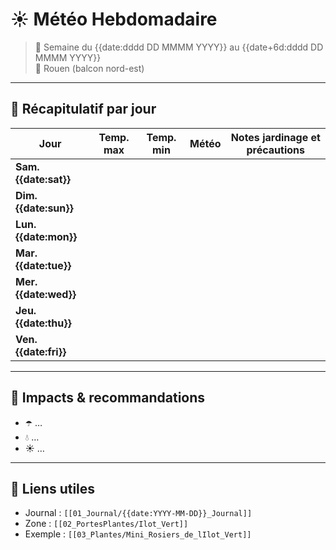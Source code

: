 # ☀️ Météo Hebdomadaire

> 📅 Semaine du {{date:dddd DD MMMM YYYY}} au {{date+6d:dddd DD MMMM YYYY}}  
> 📍 Rouen (balcon nord-est)  

---

## 📆 Récapitulatif par jour

| Jour        | Temp. max | Temp. min | Météo           | Notes jardinage et précautions |
|-------------|-----------|-----------|------------------|----------------------------------|
| **Sam. {{date:sat}}** |           |           |                  |                                  |
| **Dim. {{date:sun}}** |           |           |                  |                                  |
| **Lun. {{date:mon}}** |           |           |                  |                                  |
| **Mar. {{date:tue}}** |           |           |                  |                                  |
| **Mer. {{date:wed}}** |           |           |                  |                                  |
| **Jeu. {{date:thu}}** |           |           |                  |                                  |
| **Ven. {{date:fri}}** |           |           |                  |                                  |

---

## 🔁 Impacts & recommandations

- ☂️ …  
- 💧 …  
- ☀️ …  

---

## 🔗 Liens utiles

- Journal : `[[01_Journal/{{date:YYYY-MM-DD}}_Journal]]`
- Zone : `[[02_PortesPlantes/Ilot_Vert]]`
- Exemple : `[[03_Plantes/Mini_Rosiers_de_lIlot_Vert]]`